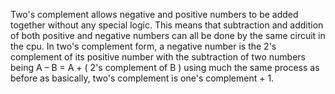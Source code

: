 Two's complement allows negative and positive numbers to be added together without any special logic. 
This means that subtraction and addition of both positive and negative numbers can all be done by the same circuit in the cpu.
In two's complement form, a negative number is the 2's complement of its positive number with the subtraction of two numbers being A – B = A + ( 2's complement of B ) using much the same process as before as basically, two's complement is one's complement + 1.